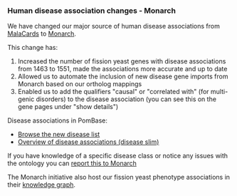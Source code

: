 ### Human disease association changes - Monarch
<!-- pombase_flags: frontpage -->
<!-- newsfeed_thumbnail: human_disease.png -->

We have changed our major source of human disease associations from
[MalaCards](https://www.malacards.org/) to [Monarch](https://monarchinitiative.org/).

This change has:

 1. Increased the number of fission yeast genes with disease
    associations from 1463 to 1551, made the associations more accurate and
    up to date
 2. Allowed us to automate the inclusion of new disease gene imports
    from Monarch based on our ortholog mappings
 3. Enabled us to add the qualifiers "causal" or "correlated with" (for
    multi-genic disorders) to the disease association (you can see this on
    the gene pages under "show details")

Disease associations in PomBase:

 - [Browse the new disease list](/term/MONDO:0700096)
 - [Overview of disease associations (disease slim)](/browse-curation/disease-slim)

If you have knowledge of a specific disease class or notice any issues with
the ontology you can [report this to Monarch](https://github.com/monarch-initiative/mondo/issues/)

The Monarch initiative also host our fission yeast phenotype
associations in their [knowledge graph](https://monarchinitiative.org/).


